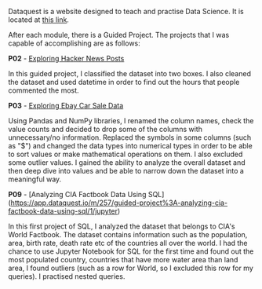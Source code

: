 Dataquest is a website designed to teach and practise Data Science. It is located at [this link](https://www.dataquest.io).

After each module, there is a Guided Project. The projects that I was capable of accomplishing are as follows:

**P02** - [Exploring Hacker News Posts](https://app.dataquest.io/m/356/guided-project%3A-exploring-hacker-news-posts/1/introduction)

In this guided project, I classified the dataset into two boxes. I also cleaned the dataset and used datetime in order to find out the hours that people commented the most.

**P03** - [Exploring Ebay Car Sale Data](https://app.dataquest.io/m/294/guided-project%3A-exploring-ebay-car-sales-data/1/introduction)

Using Pandas and NumPy libraries, I renamed the column names, check the value counts and decided to drop some of the columns with unnecessary/no information. Replaced the symbols in some columns (such as "$") and changed the data types into numerical types in order to be able to sort values or make mathematical operations on them. I also excluded some outlier values. I gained the ability to analyze the overall dataset and then deep dive into values and be able to narrow down the dataset into a meaningful way. 

**P09** - [Analyzing CIA Factbook Data Using SQL] (https://app.dataquest.io/m/257/guided-project%3A-analyzing-cia-factbook-data-using-sql/1/jupyter)

In this first project of SQL, I analyzed the dataset that belongs to CIA's World Factbook. The dataset contains information such as the population, area, birth rate, death rate etc of the countries all over the world. I had the chance to use Jupyter Notebook for SQL for the first time and found out the most populated country, countries that have more water area than land area, I found outliers (such as a row for World, so I excluded this row for my queries). I practised nested queries. 
